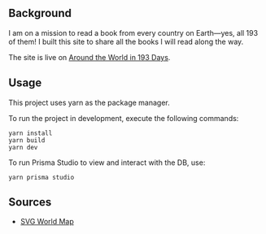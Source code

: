 ## Background
I am on a mission to read a book from every country on Earth—yes, all 193 of them! 
I built this site to share all the books I will read along the way.

The site is live on [Around the World in 193 Days](). 

## Usage 
This project uses yarn as the package manager.

To run the project in development, execute the following commands:
```
yarn install
yarn build
yarn dev
```

To run Prisma Studio to view and interact with the DB, use:
```
yarn prisma studio
```

## Sources
- [SVG World Map](https://commons.wikimedia.org/wiki/File:BlankMap-World_16_April_2024.svg)
